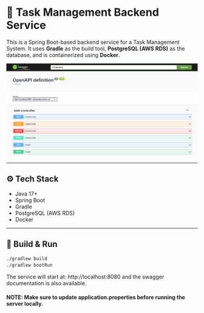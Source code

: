 # 📝 Task Management Backend Service

This is a Spring Boot-based backend service for a Task Management System. It uses **Gradle** as the build tool, **PostgreSQL (AWS RDS)** as the database, and is containerized using **Docker**.

<p>
    <img src="evidence.png" alt="Evidence">
</p>

---

## ⚙️ Tech Stack

- Java 17+
- Spring Boot
- Gradle
- PostgreSQL (AWS RDS)
- Docker

---

## 🚀 Build & Run

```bash
./gradlew build
./gradlew bootRun
```

The service will start at: http://localhost:8080 and the swagger documentation is also available.

#### NOTE: Make sure to update application.properties before running the server locally.